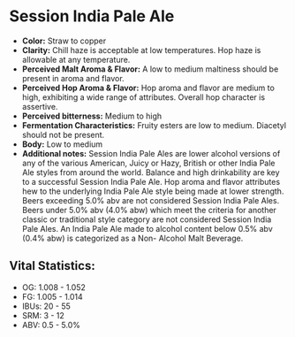 # Session India Pale Ale

- **Color:** Straw to copper
- **Clarity:** Chill haze is acceptable at low temperatures. Hop haze is allowable at any temperature.
- **Perceived Malt Aroma & Flavor:** A low to medium maltiness should be present in aroma and flavor.
- **Perceived Hop Aroma & Flavor:** Hop aroma and flavor are medium to high, exhibiting a wide range of attributes. Overall hop character is assertive.
- **Perceived bitterness:** Medium to high
- **Fermentation Characteristics:** Fruity esters are low to medium. Diacetyl should not be present.
- **Body:** Low to medium
- **Additional notes:** Session India Pale Ales are lower alcohol versions of any of the various American, Juicy or Hazy, British or other India Pale Ale styles from around the world. Balance and high drinkability are key to a successful Session India Pale Ale. Hop aroma and flavor attributes hew to the underlying India Pale Ale style being made at lower strength. Beers exceeding 5.0% abv are not considered Session India Pale Ales. Beers under 5.0% abv (4.0% abw) which meet the criteria for another classic or traditional style category are not considered Session India Pale Ales. An India Pale Ale made to alcohol content below 0.5% abv (0.4% abw) is categorized as a Non- Alcohol Malt Beverage.

## Vital Statistics:

- OG: 1.008 - 1.052
- FG: 1.005 - 1.014
- IBUs: 20 - 55
- SRM: 3 - 12
- ABV: 0.5 - 5.0%
